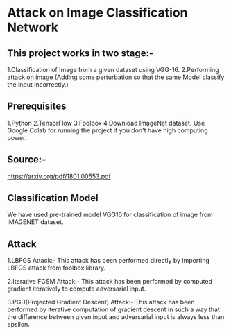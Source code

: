 # Attack on Image Classification Network

## This project works in two stage:-
1.Classification of Image from a given dataset using VGG-16.
2.Performing attack on image (Adding some perturbation so that the same Model classify the input incorrectly.)


## Prerequisites
1.Python
2.TensorFlow
3.Foolbox
4.Download ImageNet dataset.
Use Google Colab for running the project if you don't have high computing power.

## Source:-
https://arxiv.org/pdf/1801.00553.pdf

## Classification Model
We have used pre-trained model VGG16 for classification of image from IMAGENET dataset.

## Attack
1.LBFGS Attack:-
This attack has been performed directly by importing LBFGS attack from foolbox library.

2.Iterative FGSM Attack:-
This attack has been performed by computed gradient iteratively to compute adversarial input.

3.PGD(Projected Gradient Descent) Attack:-
This attack has been performed by iterative computation of gradient descent in such a way that the difference between given input and adversarial input is always less than epsilon.


